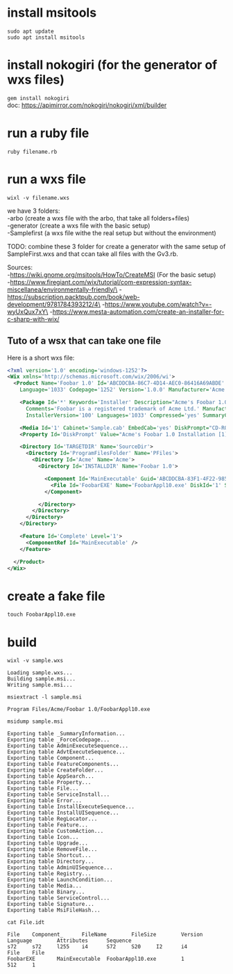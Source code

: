 # install msitools
``sudo apt update``\
``sudo apt install msitools``

# install nokogiri (for the generator of wxs files)
``gem install nokogiri``\
doc: https://apimirror.com/nokogiri/nokogiri/xml/builder

# run a ruby file
``ruby filename.rb``

# run a wxs file
``wixl -v filename.wxs``

we have 3 folders: \
        -arbo (create a wxs file with the arbo, that take all folders+files)\
        -generator (create a wxs file with the basic setup)\
        -Samplefirst (a wxs file withe the real setup but without the environment)

TODO: combine these 3 folder for create a generator with the same setup of SampleFirst.wxs and that ccan take all files with the Gv3.rb.

Sources: \
      -https://wiki.gnome.org/msitools/HowTo/CreateMSI (For the basic setup)\
      -https://www.firegiant.com/wix/tutorial/com-expression-syntax-miscellanea/environmentally-friendly/\
      -https://subscription.packtpub.com/book/web-development/9781784393212/4\
      -https://www.youtube.com/watch?v=-wyUxQux7xY\
      -https://www.mesta-automation.com/create-an-installer-for-c-sharp-with-wix/


## Tuto of a wsx that can take one file
Here is a short wxs file:
```xml
<?xml version='1.0' encoding='windows-1252'?>
<Wix xmlns='http://schemas.microsoft.com/wix/2006/wi'>
  <Product Name='Foobar 1.0' Id='ABCDDCBA-86C7-4D14-AEC0-86416A69ABDE' UpgradeCode='ABCDDCBA-7349-453F-94F6-BCB5110BA4FD'
    Language='1033' Codepage='1252' Version='1.0.0' Manufacturer='Acme Ltd.'>

    <Package Id='*' Keywords='Installer' Description="Acme's Foobar 1.0 Installer"
      Comments='Foobar is a registered trademark of Acme Ltd.' Manufacturer='Acme Ltd.'
      InstallerVersion='100' Languages='1033' Compressed='yes' SummaryCodepage='1252' />

    <Media Id='1' Cabinet='Sample.cab' EmbedCab='yes' DiskPrompt="CD-ROM #1" />
    <Property Id='DiskPrompt' Value="Acme's Foobar 1.0 Installation [1]" />

    <Directory Id='TARGETDIR' Name='SourceDir'>
      <Directory Id='ProgramFilesFolder' Name='PFiles'>
        <Directory Id='Acme' Name='Acme'>
          <Directory Id='INSTALLDIR' Name='Foobar 1.0'>

            <Component Id='MainExecutable' Guid='ABCDDCBA-83F1-4F22-985B-FDB3C8ABD471'>
              <File Id='FoobarEXE' Name='FoobarAppl10.exe' DiskId='1' Source='FoobarAppl10.exe' KeyPath='yes'/>
            </Component>

          </Directory>
        </Directory>
      </Directory>
    </Directory>

    <Feature Id='Complete' Level='1'>
      <ComponentRef Id='MainExecutable' />
    </Feature>

  </Product>
</Wix>
```

# create a fake file
``touch FoobarAppl10.exe``

# build
``wixl -v sample.wxs``
```
Loading sample.wxs...
Building sample.msi...
Writing sample.msi...
```
``msiextract -l sample.msi``
```
Program Files/Acme/Foobar 1.0/FoobarAppl10.exe
```
``msidump sample.msi``
```
Exporting table _SummaryInformation...
Exporting table _ForceCodepage...
Exporting table AdminExecuteSequence... 
Exporting table AdvtExecuteSequence...
Exporting table Component...
Exporting table FeatureComponents...
Exporting table CreateFolder...
Exporting table AppSearch...
Exporting table Property...
Exporting table File...
Exporting table ServiceInstall...
Exporting table Error...
Exporting table InstallExecuteSequence...
Exporting table InstallUISequence...
Exporting table RegLocator...
Exporting table Feature...
Exporting table CustomAction...
Exporting table Icon...
Exporting table Upgrade...
Exporting table RemoveFile...
Exporting table Shortcut...
Exporting table Directory...
Exporting table AdminUISequence...
Exporting table Registry...
Exporting table LaunchCondition...
Exporting table Media...
Exporting table Binary...
Exporting table ServiceControl...
Exporting table Signature...
Exporting table MsiFileHash...
```
``cat File.idt``
```
File    Component_      FileName        FileSize        Version Language        Attributes      Sequence
s72     s72     l255    i4      S72     S20     I2      i4
File    File
FoobarEXE       MainExecutable  FoobarAppl10.exe        1                       512     1
```